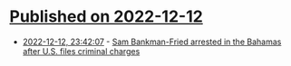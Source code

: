 # [Published on 2022-12-12](index.md)

* [2022-12-12, 23:42:07](https://news.ycombinator.com/item?id=33962116) - [Sam Bankman-Fried arrested in the Bahamas after U.S. files criminal charges](https://www.cnbc.com/2022/12/12/ftx-founder-sam-bankman-fried-arrested-in-the-bahamas-after-us-files-criminal-charges.html)
